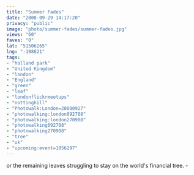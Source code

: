 ```yaml
---
title: "Summer Fades"
date: "2008-09-29 14:17:20"
privacy: "public"
image: "photo/summer-fades/summer-fades.jpg"
views: "60"
faves: "0"
lat: "51506265"
lng: "-198821"
tags:
- "holland park"
- "United Kingdom"
- "london"
- "England"
- "green"
- "leaf"
- "londonflickrmeetups"
- "nottinghill"
- "Photowalk:London=20080927"
- "photowalking:london092708"
- "photowalking:london270908"
- "photowalking092708"
- "photowalking270908"
- "tree"
- "uk"
- "upcoming:event=1056297"
---
```

or the remaining leaves struggling to stay on the world's financial tree. - <a href="/photos/2008/09/29/summer-fades"></a>
